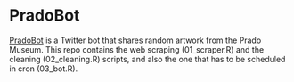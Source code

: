 # PradoBot

[PradoBot](https://twitter.com/prado_bot) is a Twitter bot that shares random artwork from the Prado Museum. This repo contains the web scraping (01_scraper.R) and the cleaning (02_cleaning.R) scripts, and also the one that has to be scheduled in cron (03_bot.R).